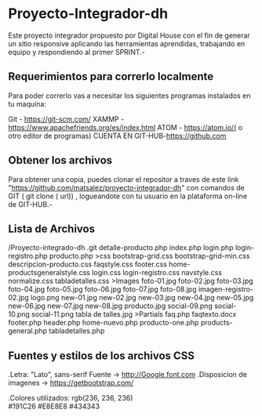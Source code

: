 Proyecto-Integrador-dh
======================

Este proyecto integrador propuesto por Digital House con el fin de generar un sitio responsive aplicando las herramientas aprendidas, trabajando en equipo y respondiendo al primer SPRINT.-

Requerimientos para correrlo localmente
----------------------------------------

Para poder correrlo vas a necesitar los siguientes programas instalados en tu maquina:

Git - https://git-scm.com/
XAMMP - https://www.apachefriends.org/es/index.html
ATOM - https://atom.io/( o otro editor de programas) 
CUENTA EN GIT-HUB-https://github.com

Obtener los archivos
--------------------
Para obtener una copia, puedes clonar el repositor a traves de este link "https://github.com/matsalez/proyecto-integrador-dh" con comandos de GIT ( git clone ( url)) , logueandote con tu usuario en la plataforma on-line de GIT-HUB.-

Lista de Archivos
-----------------

/Proyecto-integrado-dh
  .git
  detalle-producto.php
  index.php
  login.php
  login-registro.php
  producto.php
    >css
      bootstrap-grid.css
      bootstrap-grid-min.css
      descripcion-producto.css
      faqstyle.css
      footer.css
      home-productsgeneralstyle.css
      login.css
      login-registro.css
      navstyle.css
      normalize.css
      tabladetalles.css
     >Images
      foto-01.jpg 
      foto-02.jpg
      foto-03.jpg
      foto-04.jpg
      foto-05.jpg
      foto-06.jpg
      foto-07.jpg
      foto-08.jpg
      imagen-registro-02.jpg
      logo.png
      new-01.jpg
      new-02.jpg
      new-03.jpg
      new-04.jpg
      new-05.jpg
      new-06.jpg
      new-07.jpg
      new-08.jpg
      producto.jpg
      social-09.png
      social-10.png
      social-11.png
      tabla de talles.jpg
     >Partials
      faq.php
      faqtexto.docx
      footer.php
      header.php
      home-nuevo.php
      producto-one.php
      products-general.php
      tabladetalles.php
      
Fuentes y estilos de los archivos CSS
-------------------------------------
.Letra: "Lato", sans-serif Fuente -> http://Google.font.com
.Disposicion de imagenes -> https://getbootstrap.com/

.Colores utilizados:
  rgb(236, 236, 236)  
  #191C26
  #E8E8E8
  #434343


